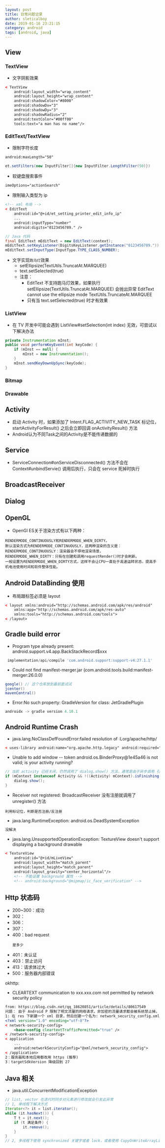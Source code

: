 ```yaml
---
layout: post
title: 日常问题记录
author: sleticalboy
date: 2019-01-16 23:21:15
category: android
tags: [android, java]
---
```


## View
### TextView
- 文字阴影效果
```xml
< TextView
    android:layout_width="wrap_content"
    android:layout_height="wrap_content"
    android:shadowColor="#8000"
    android:shadowDx="3"
    android:shadowDy="3"
    android:shadowRadius="2"
    android:textColor="#00ff00"
    tools:text="a man has no name"/>
```

### EditText/TextView
- 限制字符长度
```xml
android:maxLength="50"
```
```java
et.setFilters(new InputFilter[]{new InputFilter.LengthFilter(50)})
```
- 软键盘搜索事件
```xml
imeOptions="actionSearch"
```
- 限制输入类型为 ip
```xml
<!-- xml 布局 -->
< EditText
    android:id="@+id/et_setting_printer_edit_info_ip"
    ...
    android:inputType="number"
    android:digits="0123456789." />
```
```java
// Java 代码
final EditText mEditText = new EditText(context);
mEditText.setKeyListener(DigitsKeyListener.getInstance("0123456789."));
mEditText.setInputType(InputType.TYPE_CLASS_NUMBER);
```
- 文字实现`跑马灯`效果
    - setEllipsize(TextUtils.TruncatAt.MARQUEE)
    - text.setSelected(true)
    - 注意：
        - EditText 不支持跑马灯效果，如果执行 setEllipsize(TextUtils.TruncatAt.MARQUEE) 会抛出异常 EditText cannot use the ellipsize mode TextUtils.TruncateAt.MARQUEE
        - 只有当 text.setSelected(true) 时才有效果

### ListView
- 在 TV 开发中可能会遇到 ListView#setSelection(int index) 无效，可尝试以下解决办法
```java
private Instrumentation mInst;
public void performKeyEvent(int keyCode) {
    if (mInst == null) {
        mInst = new Instrumentation();
    }
    mInst.sendKeyDownUpSync(keyCode);
}
```


### Bitmap

### Drawable

## Activity
- 启动 Activity 时，如果添加了 Intent.FLAG_ACTIVITY_NEW_TASK 标记位，startActivityForResult() 之后会立即回调 onActivityResult() 方法
- Android认为不同Task之间的Activity是不能传递数据的

## Service
- ServiceConnection#onServiceDisconnected() 方法不会在 Context#unbindServie() 调用后执行，只会在 service 死掉时执行

## BroadcastReceiver

## Dialog

## OpenGL
- OpenGl ES关于渲染方式有以下两种：
```
RENDERMODE_CONTINUOUSLY和RENDERMODE_WHEN_DIRTY。
默认渲染方式为RENDERMODE_CONTINUOUSLY，这两种渲染的含义是：
RENDERMODE_CONTINUOUSLY：渲染器会不停地渲染场景，
RENDERMODE_WHEN_DIRTY：只有在创建和调用requestRender()时才会刷新。
一般设置为RENDERMODE_WHEN_DIRTY方式，这样不会让CPU一直处于高速运转状态，提高手机电池使用时间和软件整体性能。
```

## Android DataBinding 使用
- 布局跟标签必须是 layout 

```xml
< layout xmlns:android="http://schemas.android.com/apk/res/android"
    xmlns:app="http://schemas.android.com/apk/res-auto"
    xmlns:tools="http://schemas.android.com/tools">
< /layout>
```

## Gradle build error

- Program type already present: android.support.v4.app.BackStackRecord$xxx
```groovy
 implementation/api/compile 'com.android.support:support-v4:27.1.1'
```
- Could not find manifest-merger.jar (com.android.tools.build:manifest-merger:26.0.0)
```groovy
google() // 这个仓库放到最前面试试
jcenter()
mavenCentral()
```
- Error:No such property: GradleVersion for class: JetGradlePlugin
```groovy
androidx -> gradle version 4.10.1
```


## Android Runtime Crash
- java.lang.NoClassDefFoundError:failed resolution of :Lorg/apache/http/
```xml
< uses-library android:name="org.apache.http.legacy" android:required="false" />
```
- Unable to add window -- token android.os.BinderProxy@1e45a46 is not valid; is your activity running?
```java
// 当前 activity 已经关闭，仍然调用了 dialog.show() 方法，通常是由于异步调用 引起的，
if (mContext instanceof Activity && !((Activity) mContext).isFinishing()) {
    dialog.show();
}
```
- Receiver not registered: BroadcastReceiver 没有注册就调用了 unregister() 方法
```log
利用标记位，判断是否注册/反注册
```
- java.lang.RuntimeException: android.os.DeadSystemException
```java
没解决
```
- java.lang.UnsupportedOperationException: TextureView doesn't support displaying a background drawable
```xml
< TextureView
    android:id="@+id/mLiveView"
    android:layout_width="match_parent"
    android:layout_height="match_parent"
    android:layout_gravity="center_horizontal"/>
    <!-- 不能设置 background 属性 -->
    <!-- android:background="@mipmap/ic_face_verification" -->
```



## Http 状态码
- 200~300：成功
- 302：
- 306：
- 307：
- 400：bad request 
  ```log
  是多少
  ```
- 401：未认证
- 403：禁止访问
- 413：请求体过大
- 500：服务器内部错误

okhttp:
- CLEARTEXT communication to xxx.xxx.com not permitted by network security policy
```xml
from: https://blog.csdn.net/qq_18620851/article/details/80617549
问题： 由于 Android P 限制了明文流量的网络请求，非加密的流量请求都会被系统禁止掉。
1: 在 res 下新建一个 xml 目录，然后创建一个名为: network_security_config.xml 文件 ，该文件内容如下：
<?xml version="1.0" encoding="utf-8"?>
< network-security-config>
    <base-config cleartextTrafficPermitted="true" />
< /network-security-config>
< application
    ...
    android:networkSecurityConfig="@xml/network_security_config">
< /application>
2：服务器和本地应用都改用 https (推荐)
3：targetSdkVersion 降级回到 27
```

## Java 相关
- java.util.ConcurrentModificationException
```java
// list, vector 在迭代时同步对元素进行修改就会引发此异常
// 1, 单线程下解决方式
Iterator<?> it = list.iterator();
while (it.hasNext()) {
    T t = it.next();
    if (t 满足条件) {
        it.remove();
    }
}
// 2, 多线程下使用 synchronized 关键字或者 lock，或者使用 CopyOnWriteArrayList
```



